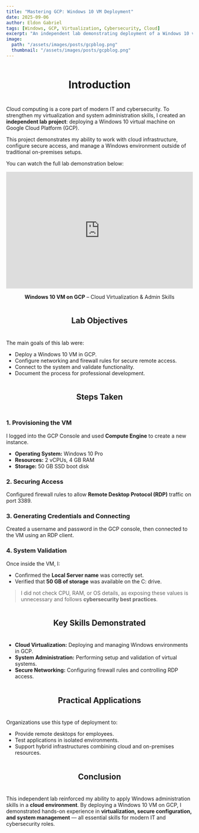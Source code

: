 ```yaml
---
title: "Mastering GCP: Windows 10 VM Deployment"
date: 2025-09-06
author: Eldon Gabriel
tags: [Windows, GCP, Virtualization, Cybersecurity, Cloud]
excerpt: "An independent lab demonstrating deployment of a Windows 10 virtual machine on Google Cloud Platform, showcasing cloud virtualization, secure configuration, and system administration skills."
image: 
  path: "/assets/images/posts/gcpblog.png"
  thumbnail: "/assets/images/posts/gcpblog.png"
---
```


<div style="text-align:center;">
  <h1 style="display:inline-block; border-bottom:3px solid #fff; padding-bottom:4px;">Introduction</h1>
</div>

Cloud computing is a core part of modern IT and cybersecurity. To strengthen my virtualization and system administration skills, I created an **independent lab project**: deploying a Windows 10 virtual machine on Google Cloud Platform (GCP).

This project demonstrates my ability to work with cloud infrastructure, configure secure access, and manage a Windows environment outside of traditional on-premises setups.

You can watch the full lab demonstration below:

<div style="display:flex; flex-wrap:wrap; gap:20px; justify-content:center;">
  <div style="width:100%; max-width:560px; text-align:center;">
    <iframe width="100%" height="315" src="https://www.youtube.com/embed/rNI50WIqZWc" title="Windows 10 VM on GCP" frameborder="0" allowfullscreen></iframe>
    <p><strong>Windows 10 VM on GCP</strong> – Cloud Virtualization & Admin Skills</p>
  </div>
</div>

<div style="text-align:center;">
  <h2 style="display:inline-block; border-bottom:3px solid #fff; padding-bottom:4px;">Lab Objectives</h2>
</div>

The main goals of this lab were:

- Deploy a Windows 10 VM in GCP.
- Configure networking and firewall rules for secure remote access.
- Connect to the system and validate functionality.
- Document the process for professional development.

<div style="text-align:center;">
  <h2 style="display:inline-block; border-bottom:3px solid #fff; padding-bottom:4px;">Steps Taken</h2>
</div>

### 1. Provisioning the VM
I logged into the GCP Console and used **Compute Engine** to create a new instance.

- **Operating System:** Windows 10 Pro  
- **Resources:** 2 vCPUs, 4 GB RAM  
- **Storage:** 50 GB SSD boot disk  

### 2. Securing Access
Configured firewall rules to allow **Remote Desktop Protocol (RDP)** traffic on port 3389.

### 3. Generating Credentials and Connecting
Created a username and password in the GCP console, then connected to the VM using an RDP client.

### 4. System Validation
Once inside the VM, I:

- Confirmed the **Local Server name** was correctly set.
- Verified that **50 GB of storage** was available on the C: drive.

> I did not check CPU, RAM, or OS details, as exposing these values is unnecessary and follows **cybersecurity best practices**.

<div style="text-align:center;">
  <h2 style="display:inline-block; border-bottom:3px solid #fff; padding-bottom:4px;">Key Skills Demonstrated</h2>
</div>

- **Cloud Virtualization:** Deploying and managing Windows environments in GCP.  
- **System Administration:** Performing setup and validation of virtual systems.  
- **Secure Networking:** Configuring firewall rules and controlling RDP access.  

<div style="text-align:center;">
  <h2 style="display:inline-block; border-bottom:3px solid #fff; padding-bottom:4px;">Practical Applications</h2>
</div>

Organizations use this type of deployment to:

- Provide remote desktops for employees.  
- Test applications in isolated environments.  
- Support hybrid infrastructures combining cloud and on-premises resources.  

<div style="text-align:center;">
  <h2 style="display:inline-block; border-bottom:3px solid #fff; padding-bottom:4px;">Conclusion</h2>
</div>

This independent lab reinforced my ability to apply Windows administration skills in a **cloud environment**. By deploying a Windows 10 VM on GCP, I demonstrated hands-on experience in **virtualization, secure configuration, and system management** — all essential skills for modern IT and cybersecurity roles.
